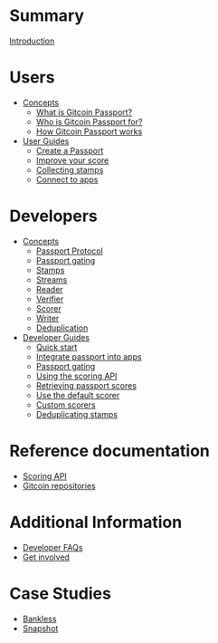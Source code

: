 # Summary

[Introduction](introduction.md)

# Users
- [Concepts]()
    - [What is Gitcoin Passport?](users/what-is-gitcoin-passport.md)
    - [Who is Gitcoin Passport for?](users/who-is-gitcoin-passport-for.md)
    - [How Gitcoin Passport works](users/how-gitcoin-passport-works.md)
- [User Guides]()
  - [Create a Passport](users/creating-a-passport.md)
  - [Improve your score](users/improving-scores.md)
  - [Collecting stamps](users/collecting-stamps.md)
  - [Connect to apps](users/connecting-to-apps.md)

# Developers
- [Concepts]()
  - [Passport Protocol](devs/passport-protocol.md)
  - [Passport gating](devs/passport-gating.md)
  - [Stamps](devs/stamps.md)
  - [Streams](devs/streams.md)
  - [Reader](devs/reader.md)
  - [Verifier](devs/verifier.md)
  - [Scorer](devs/scorer.md)
  - [Writer](devs/writer.md)
  - [Deduplication](devs/deduplication.md)
- [Developer Guides]()
  - [Quick start](devs/quick-start.md)
  - [Integrate passport into apps](devs/integrating-passport.md)
  - [Passport gating](devs/passport-gating.md)
  - [Using the scoring API](devs/using-scoring-api.md)
  - [Retrieving passport scores](devs/retrieving-passport-scores.md)
  - [Use the default scorer](devs/use-default-scorer.md)
  - [Custom scorers](devs/custom-scorers.md)
  - [Deduplicating stamps](devs/deduplicating-stamps.md)

# Reference documentation
- [Scoring API](devs/scoring-api.md)
- [Gitcoin repositories](devs/gitcoin-project-list.md)

# Additional Information
- [Developer FAQs](additional/faqs.md)
- [Get involved](additional.contributing.md)

# Case Studies
- [Bankless](case-studies/bankless.md)
- [Snapshot](case-studies/snapshot.md)

